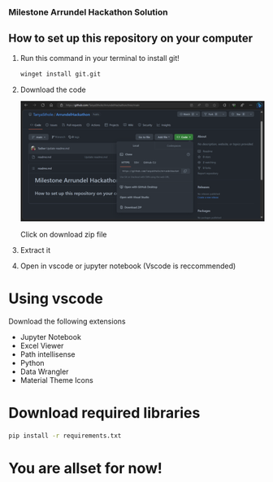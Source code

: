 ### Milestone Arrundel Hackathon Solution

## How to set up this repository on your computer

1. Run this command in your terminal to install git!

    ```bash
    winget install git.git
    ```

2. Download the code

    ![](./screenshots/Screenshot%202023-05-19%20191703.png)

    Click on download zip file
3. Extract it
4. Open in vscode or jupyter notebook (Vscode is reccommended)

# Using vscode

Download the following extensions

- Jupyter Notebook
- Excel Viewer
- Path intellisense
- Python
- Data Wrangler
- Material Theme Icons


# Download required libraries

``` bash
pip install -r requirements.txt
```

# You are allset for now!